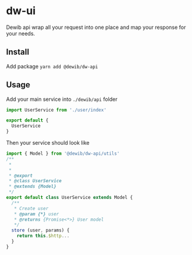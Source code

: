# dw-ui
Dewib api wrap all your request into one place and map your response for your needs.

## Install

Add package `yarn add @dewib/dw-api`

## Usage

Add your main service into `./dewib/api` folder

```js
import UserService from './user/index'

export default {
  UserService
}
```

Then your service should look like

```js
import { Model } from '@dewib/dw-api/utils'
/**
 *
 *
 * @export
 * @class UserService
 * @extends {Model}
 */
export default class UserService extends Model {
  /**
   * Create user
   * @param {*} user
   * @returns {Promise<*>} User model
   */
  store (user, params) {
    return this.$http...
  }
}
```
